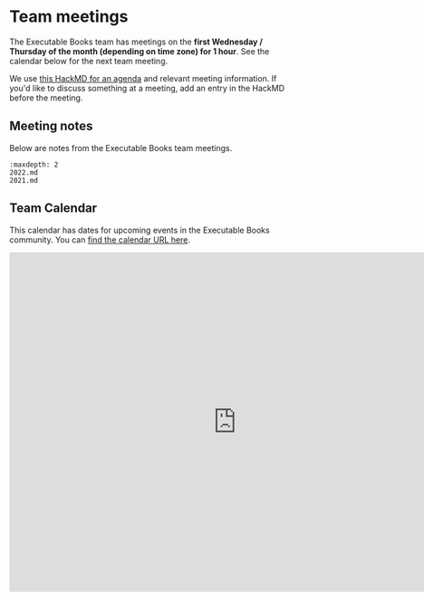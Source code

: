 # Team meetings

The Executable Books team has meetings on the **first Wednesday / Thursday of the month (depending on time zone) for 1 hour**.
See the calendar below for the next team meeting.

We use [this HackMD for an agenda](https://hackmd.io/THymMOAmSICp8rJdB6_Z1w?edit) and relevant meeting information.
If you'd like to discuss something at a meeting, add an entry in the HackMD before the meeting.

## Meeting notes

Below are notes from the Executable Books team meetings.

```{toctree}
:maxdepth: 2
2022.md
2021.md
```

## Team Calendar

This calendar has dates for upcoming events in the Executable Books community.
You can [find the calendar URL here](https://calendar.google.com/calendar/embed?src=2nbh00hh9020u622nt0p5qhbek%40group.calendar.google.com&ctz=America%2FLos_Angeles).

<iframe src="https://calendar.google.com/calendar/embed?src=2nbh00hh9020u622nt0p5qhbek%40group.calendar.google.com&ctz=America%2FLos_Angeles" style="border: 0" width="800" height="600" frameborder="0" scrolling="no"></iframe>
